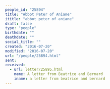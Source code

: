 ```yaml
---
people_id: "25894"
title: "Abbot Peter of Aniane"
ititle: "abbot peter of aniane"
draft: false
type: "people"
birthdate: ""
deathdate: ""
social_title: ""
created: "2016-07-20"
modified: "2016-07-20"
url: "/people/25894.html"
sent:
received:
  - url: letter/25895.html
    name: A letter from Beatrice and Bernard
    iname: a letter from beatrice and bernard
---
```

